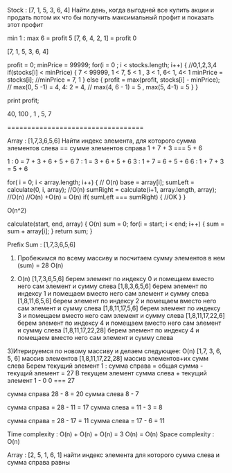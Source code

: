 Stock :
[7, 1, 5, 3, 6, 4]
Найти день, когда выгодней все купить акции и продать потом их
что бы получить максимальный профит и показать этот профит

min 1 : max 6  = profit 5
[7, 6, 4, 2, 1] = profit 0

[7, 1, 5, 3, 6, 4]

profit = 0;
minPrice = 99999;
for(i = 0 ; i < stocks.length; i++) { //0,1,2,3,4
    if(stocks[i] < minPrice) { 7 < 99999, 1 < 7, 5 < 1 , 3 < 1, 6< 1, 4< 1
        minPrice = stocks[i]; //minPrice = 7, 1
    } else {
        profit = max(profit, stocks[i] - minPrice); // max(0, 5 -1) = 4, 4: 2 = 4,
        // max(4, 6 - 1) = 5 , max(5, 4-1) = 5
    }
}

print profit;


40, 100 , 1 , 5, 7


==================================

Array :
[1,7,3,6,5,6]
Найти индекс элемента, для которого сумма элементов слева == сумме элементов справа
1 + 7 + 3 === 5 + 6

1 : 0 = 7 + 3 + 6 + 5 + 6
7 : 1 = 3 + 6 + 5 + 6
3 : 1 + 7 = 6 + 5 + 6
6 : 1 + 7 + 3 = 5 + 6

for( i = 0; i < array.length; i++) { // O(n)
    base = array[i];
    sumLeft = calculate(0, i, array);                 //O(n)
    sumRight = calculate(i+1, array.length, array);   //O(n)
    //O(n) +O(n) = O(n)
    if( sumLeft === sumRight) {
    //OK
    }
}

O(n^2)

calculate(start, end, array) {  O(n)
    sum = 0;
    for(i = start; i < end; i++) {
    sum = sum + array[i];
    }
    return sum;
}

Prefix Sum :
[1,7,3,6,5,6]
1) Пробежимся по всему массиву и посчитаем сумму элементов в нем (sum) = 28 O(n)

2) O(n)
[1,7,3,6,5,6]  берем элемент по индексу 0 и помещаем вместо него сам элемент и сумму слева
[1,8,3,6,5,6]  берем элемент по индексу 1 и помещаем вместо него сам элемент и сумму слева
[1,8,11,6,5,6]  берем элемент по индексу 2 и помещаем вместо него сам элемент и сумму слева
[1,8,11,17,5,6]  берем элемент по индексу 3 и помещаем вместо него сам элемент и сумму слева
[1,8,11,17,22,6]  берем элемент по индексу 4 и помещаем вместо него сам элемент и сумму слева
[1,8,11,17,22,28]  берем элемент по индексу 4 и помещаем вместо него сам элемент и сумму слева

3)Итерируемся по новому массиву и делаем следующее: O(n)
[1,7, 3, 6, 5, 6]  массив элементов
[1,8,11,17,22,28]  массив элементов+их сумм слева
Берем текущий элемент 1 : сумма справа = общая сумма - текущий элемент = 27
В текущем элемент сумма слева + текущий элемент  1 - 0
0 === 27

сумма справа 28 - 8 = 20
сумма слева 8 - 7

сумма справа = 28 - 11 = 17
сумма слева = 11 - 3 = 8

сумма справа = 28 - 17 = 11
сумма слева = 17 - 6   = 11

Time complexity : O(n) + O(n) + O(n) = 3 O(n) = O(n)
Space complexity : O(n)

Array :
[2, 5, 1, 6, 1] найти индекс элемента для которого сумма слева и сумма справа равны